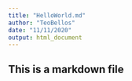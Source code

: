 ```yaml
---
title: "HelloWorld.md"
author: "TeoBellos"
date: "11/11/2020"
output: html_document
---
```



## This is a markdown file
